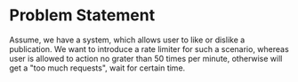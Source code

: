 # Problem Statement
Assume, we have a system, which allows user to like or dislike a publication. We want to introduce a rate limiter for such a scenario, whereas user is allowed to action no grater than 50 times per minute, otherwise will get a "too much requests", wait for certain time.